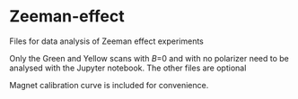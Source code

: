 # Zeeman-effect
Files for data analysis of Zeeman effect experiments

Only the Green and Yellow scans with <i>B</i>=0 and with no polarizer need to be analysed with the Jupyter notebook. The other files are optional

Magnet calibration curve is included for convenience.
